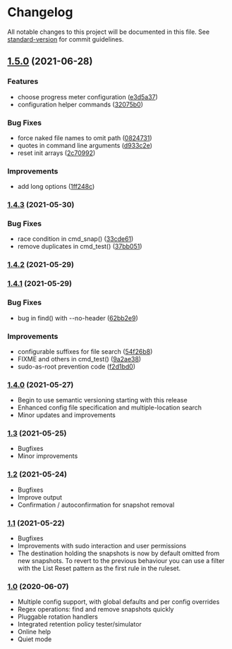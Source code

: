 # Changelog

All notable changes to this project will be documented in this file. See [standard-version](https://github.com/conventional-changelog/standard-version) for commit guidelines.

## [1.5.0](https://github.com/3coma3/btrfs-backup/compare/v1.4.3...v1.5.0) (2021-06-28)


### Features

* choose progress meter configuration ([e3d5a37](https://github.com/3coma3/btrfs-backup/commit/e3d5a3792a26ddb70d593881e033b46112f14d28))
* configuration helper commands ([32075b0](https://github.com/3coma3/btrfs-backup/commit/32075b0af56ac190ecb0b7bffdef7e69209d80f8))


### Bug Fixes

* force naked file names to omit path ([0824731](https://github.com/3coma3/btrfs-backup/commit/0824731c2214265d2bd7475dfa5bf11e64988248))
* quotes in command line arguments ([d933c2e](https://github.com/3coma3/btrfs-backup/commit/d933c2ed7a8a496823b37f9ad6d45d068fdd3ef5))
* reset init arrays ([2c70992](https://github.com/3coma3/btrfs-backup/commit/2c70992d46cffc3c6530a1bb9507ccea864406ae))


### Improvements

* add long options ([1ff248c](https://github.com/3coma3/btrfs-backup/commit/1ff248c1e5cb8500f34fc7e5a0dd9412b1062a8d))

### [1.4.3](https://github.com/3coma3/btrfs-backup/compare/v1.4.2...v1.4.3) (2021-05-30)


### Bug Fixes

* race condition in cmd_snap() ([33cde61](https://github.com/3coma3/btrfs-backup/commit/33cde614deb576cc2e1330d433d3b822d5e86c41))
* remove duplicates in cmd_test() ([37bb051](https://github.com/3coma3/btrfs-backup/commit/37bb051180994087e48514c12f09d91d6266a01f))

### [1.4.2](https://github.com/3coma3/btrfs-backup/compare/v1.4.1...v1.4.2) (2021-05-29)

### [1.4.1](https://github.com/3coma3/btrfs-backup/compare/v1.4.0...v1.4.1) (2021-05-29)


### Bug Fixes

* bug in find() with --no-header ([62bb2e9](https://github.com/3coma3/btrfs-backup/commit/62bb2e97435ebcf763561850a1e96abe2252112b))


### Improvements

* configurable suffixes for file search ([54f26b8](https://github.com/3coma3/btrfs-backup/commit/54f26b89f18b866af4d6581ba8c690c74f0340b4))
* FIXME and others in cmd_test() ([9a2ae38](https://github.com/3coma3/btrfs-backup/commit/9a2ae380ad46a0b180640923f862e9e8a37c0b36))
* sudo-as-root prevention code ([f2d1bd0](https://github.com/3coma3/btrfs-backup/commit/f2d1bd0586d2c8f2aaae8ce106deee50d30a9a82))

### [1.4.0](https://github.com/3coma3/btrfs-backup/compare/v1.4...v1.3) (2021-05-27)

* Begin to use semantic versioning starting with this release
* Enhanced config file specification and multiple-location search
* Minor updates and improvements

### [1.3](https://github.com/3coma3/btrfs-backup/compare/v1.3...v1.2) (2021-05-25)

* Bugfixes
* Minor improvements

### [1.2](https://github.com/3coma3/btrfs-backup/compare/v1.2...v1.1) (2021-05-24)

* Bugfixes
* Improve output
* Confirmation / autoconfirmation for snapshot removal

### [1.1](https://github.com/3coma3/btrfs-backup/compare/v1.1...v1.0) (2021-05-22)

* Bugfixes
* Improvements with sudo interaction and user permissions
* The destination holding the snapshots is now by default omitted from new snapshots. To revert to the previous behaviour you can use a filter with the List Reset pattern as the first rule in the ruleset.

### [1.0](https://github.com/3coma3/btrfs-backup/releases/tag/v1.0) (2020-06-07)
* Multiple config support, with global defaults and per config overrides
* Regex operations: find and remove snapshots quickly
* Pluggable rotation handlers
* Integrated retention policy tester/simulator
* Online help
* Quiet mode
